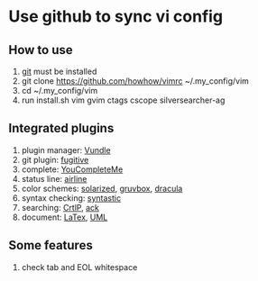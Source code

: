 # Use github to sync vi config

## How to use
1. [git](https://gist.github.com/derhuerst/1b15ff4652a867391f03) must be installed
2. git clone https://github.com/howhow/vimrc ~/.my_config/vim
3. cd ~/.my_config/vim
4. run install.sh vim gvim ctags cscope silversearcher-ag

## Integrated plugins
1. plugin manager: [Vundle](https://github.com/VundleVim/Vundle.vim)
2. git plugin: [fugitive](https://github.com/tpope/vim-fugitive)
3. complete: [YouCompleteMe](https://github.com/Valloric/YouCompleteMe)
4. status line: [airline](https://github.com/vim-airline/vim-airline)
5. color schemes: [solarized](https://github.com/altercation/solarized), [gruvbox](https://github.com/morhetz/gruvbox), [dracula](https://draculatheme.com/vim/)
6. syntax checking: [syntastic](https://github.com/vim-syntastic/syntastic)
7. searching: [CrtlP](https://github.com/kien/ctrlp.vim), [ack](https://github.com/mileszs/ack.vim)
8. document: [LaTex](https://github.com/lervag/vimtex), [UML](https://github.com/scrooloose/vim-slumlord)

## Some features
1. check tab and EOL whitespace
